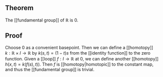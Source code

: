 ## Theorem
The [[fundamental group]] of $\mathbb R$ is $0$.
## Proof
Choose $0$ as a convenient basepoint. Then we can define a [[homotopy]] $k:\mathbb R\times I\to \mathbb R$ by $k(s,t) = (1-t)s$ from the [[identity function]] to the zero function. Given a [[loop]] $f:I\to \mathbb R$ at $0$, we can define another [[homotopy]] $h(x,t) = k(f(s),t))$. Then $f$ is [[homotopy|homotopic]] to the constant map, and thus the [[fundamental group]] is trivial.